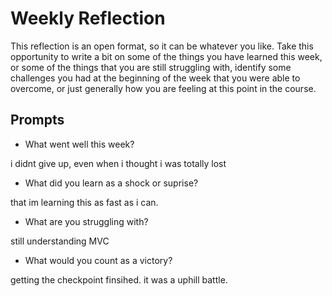# Weekly Reflection
This reflection is an open format, so it can be whatever you like. Take this opportunity to write a bit on some of the things you have learned this week, or some of the things that you are still struggling with, identify some challenges you had at the beginning of the week that you were able to overcome, or just generally how you are feeling at this point in the course.

## Prompts
- What went well this week?

i didnt give up, even when i thought i was totally lost

- What did you learn as a shock or suprise?

that im learning this as fast as i can.

- What are you struggling with?

still understanding MVC

- What would you count as a victory?

getting the checkpoint finsihed. it was a uphill battle.
